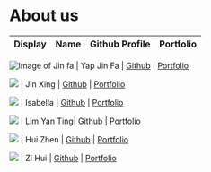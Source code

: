 # About us

Display | Name | Github Profile | Portfolio 
--------|:----:|:--------------:|:---------:

![Image of Jin fa](https://avatars2.githubusercontent.com/u/42379721?s=150&u=cd564d16025b5fe46c870a0a5cfe4e65f5a39066&v=4) | Yap Jin Fa | [Github](https://github.com/jinfayap) | [Portfolio](team/jinfayap.md)

![](https://via.placeholder.com/100.png?text=Photo) | Jin Xing | [Github](https://github.com/) | [Portfolio](docs/team/jinxing.md)  

![](https://via.placeholder.com/100.png?text=Photo) | Isabella | [Github](https://github.com/) | [Portfolio](docs/team/isabella.md)  

![](https://via.placeholder.com/100.png?text=Photo) | Lim Yan Ting| [Github](https://github.com/yantingsanity) | [Portfolio](docs/team/yanting.md)  

![](https://via.placeholder.com/100.png?text=Photo) | Hui Zhen | [Github](https://github.com/alwayshuizhen) | [Portfolio](docs/team/huizhen.md)  

![](https://via.placeholder.com/100.png?text=Photo) | Zi Hui | [Github](https://github.com/zi-hui) | [Portfolio](docs/team/zihui.md)  

